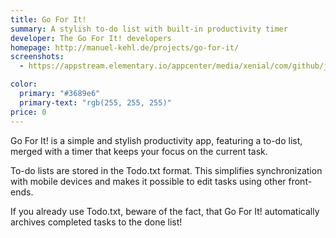 ```yaml
---
title: Go For It!
summary: A stylish to-do list with built-in productivity timer
developer: The Go For It! developers
homepage: http://manuel-kehl.de/projects/go-for-it/
screenshots:
  - https://appstream.elementary.io/appcenter/media/xenial/com/github/jmoerman.go-for-it.desktop/D7C1770B57F3AC2021E3784B347CA2F9/screenshots/image-1_orig.png

color:
  primary: "#3689e6"
  primary-text: "rgb(255, 255, 255)"
price: 0
---
```


<p>Go For It! is a simple and stylish productivity app, featuring a to-do list, merged with a timer that keeps your focus on the current task.</p>
<p>To-do lists are stored in the Todo.txt format. This simplifies synchronization with mobile devices and makes it possible to edit tasks using other front-ends.</p>
<p>If you already use Todo.txt, beware of the fact, that Go For It! automatically archives completed tasks to the done list!</p>
